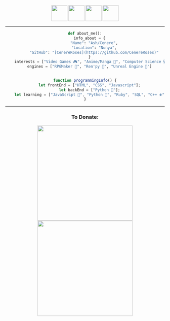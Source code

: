 <nav>
    <div align="center">
        <a href="https://cenere.framer.website"><img src="https://api.iconify.design/simple-icons/framer.svg?color=white" width="50"></a>
        <a href="https://www.youtube.com/@CenereRoses"><img src="https://api.iconify.design/bxl/youtube.svg?color=white" width="50"></a>
        <a href="https://discord.gg/SDM3svaSyN"><img src="https://api.iconify.design/bxl/discord-alt.svg?color=white" width="50"></a>
        <a href="https://twitter.com/CenereRoses"><img src="https://api.iconify.design/bxl/twitter.svg?color=white" width="50"></a>
    </div>
    <hr>
</nav>

```py
def about_me():
    info_about = {
        "Name": "Ash/Cenere",
        "Location": "Nunya",
        "GitHub": "[CenereRoses](https://github.com/CenereRoses)"
    }
    interests = ["Video Games 🎮", "Anime/Manga 🗾", "Computer Science 💻"]
    engines = ["RPGMaker 🏹", "Ren'py 👀", "Unreal Engine 🤖"]
    
```

```js
function programmingInfo() {
    let frontEnd = ["HTML", "CSS", "Javascript"];
    let backEnd = ["Python 🐍"];
    let learning = ["JavaScript 📃", "Python 🐍", "Ruby", "SQL", "C++ ➕"];
}
```

<body align="center">
    <section align="center">
        <hr>
        <div>
            <h3>To Donate:</h3>
            <a href="https://www.patreon.com/ashterisk" style="text-decoration: none;">
                <img src="https://images-wixmp-ed30a86b8c4ca887773594c2.wixmp.com/f/c8c9ec24-bd85-42a9-bd1d-58ad0e3c867e/df73u83-fc7ca5d2-86ce-4962-ab41-3483efe004e7.png?token=eyJ0eXAiOiJKV1QiLCJhbGciOiJIUzI1NiJ9.eyJzdWIiOiJ1cm46YXBwOjdlMGQxODg5ODIyNjQzNzNhNWYwZDQxNWVhMGQyNmUwIiwiaXNzIjoidXJuOmFwcDo3ZTBkMTg4OTgyMjY0MzczYTVmMGQ0MTVlYTBkMjZlMCIsIm9iaiI6W1t7InBhdGgiOiJcL2ZcL2M4YzllYzI0LWJkODUtNDJhOS1iZDFkLTU4YWQwZTNjODY3ZVwvZGY3M3U4My1mYzdjYTVkMi04NmNlLTQ5NjItYWI0MS0zNDgzZWZlMDA0ZTcucG5nIn1dXSwiYXVkIjpbInVybjpzZXJ2aWNlOmZpbGUuZG93bmxvYWQiXX0.FPljDORcOlG6nWcAg7C8jPsVsbCNBqBn_5waOP6PoDk"
                    width="300"></a>
            <a href="https://ko-fi.com/P5P2BC5XU" style="text-decoration: none;">
                <img src="https://images-wixmp-ed30a86b8c4ca887773594c2.wixmp.com/f/c8c9ec24-bd85-42a9-bd1d-58ad0e3c867e/df73u5f-19e21b6b-598c-47c2-b265-f254ae45f93e.png?token=eyJ0eXAiOiJKV1QiLCJhbGciOiJIUzI1NiJ9.eyJzdWIiOiJ1cm46YXBwOjdlMGQxODg5ODIyNjQzNzNhNWYwZDQxNWVhMGQyNmUwIiwiaXNzIjoidXJuOmFwcDo3ZTBkMTg4OTgyMjY0MzczYTVmMGQ0MTVlYTBkMjZlMCIsIm9iaiI6W1t7InBhdGgiOiJcL2ZcL2M4YzllYzI0LWJkODUtNDJhOS1iZDFkLTU4YWQwZTNjODY3ZVwvZGY3M3U1Zi0xOWUyMWI2Yi01OThjLTQ3YzItYjI2NS1mMjU0YWU0NWY5M2UucG5nIn1dXSwiYXVkIjpbInVybjpzZXJ2aWNlOmZpbGUuZG93bmxvYWQiXX0.Da8ktK-5rCdUIaPQF35AdgbW7ib_XEoYKvSZ4RmX7Y0"
                    width="300"></a>
        </div>
    </section>
</body>

<!---AshteriskGaming/AshteriskGaming is a ✨ special ✨ repository because its `README.md` (this file) appears on your GitHub profile.
You can click the Preview link to take a look at your changes.--->
